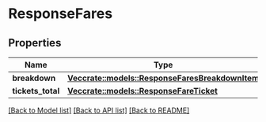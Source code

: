 # ResponseFares

## Properties

Name | Type | Description | Notes
------------ | ------------- | ------------- | -------------
**breakdown** | [**Vec<crate::models::ResponseFaresBreakdownItem>**](ResponseFaresBreakdownItem.md) |  | 
**tickets_total** | [**Vec<crate::models::ResponseFareTicket>**](ResponseFareTicket.md) |  | 

[[Back to Model list]](../README.md#documentation-for-models) [[Back to API list]](../README.md#documentation-for-api-endpoints) [[Back to README]](../README.md)


